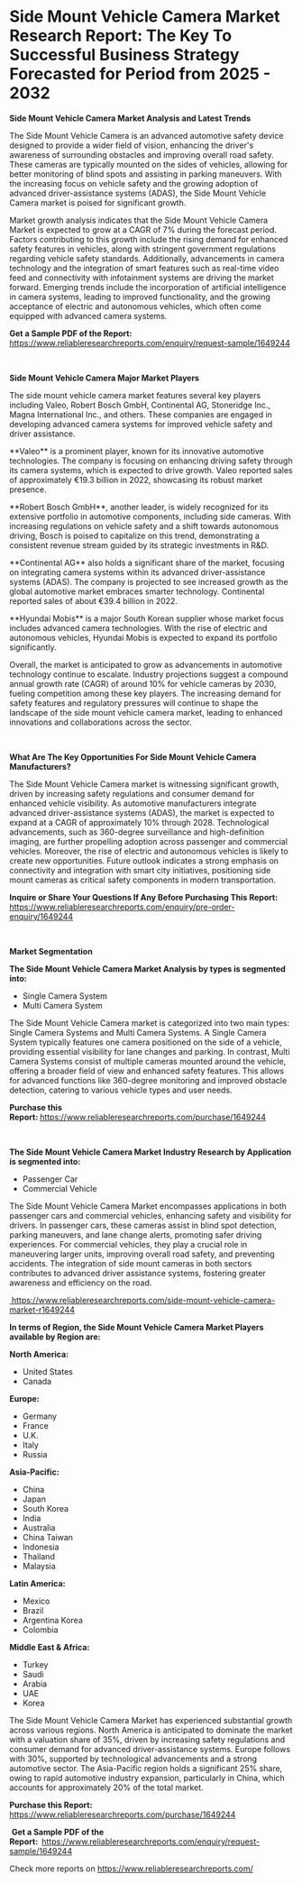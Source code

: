 <p><h1>Side Mount Vehicle Camera Market Research Report: The Key To Successful Business Strategy Forecasted for Period from 2025 - 2032</h1></p><p><strong>Side Mount Vehicle Camera Market Analysis and Latest Trends</strong></p>
<p><p>The Side Mount Vehicle Camera is an advanced automotive safety device designed to provide a wider field of vision, enhancing the driver's awareness of surrounding obstacles and improving overall road safety. These cameras are typically mounted on the sides of vehicles, allowing for better monitoring of blind spots and assisting in parking maneuvers. With the increasing focus on vehicle safety and the growing adoption of advanced driver-assistance systems (ADAS), the Side Mount Vehicle Camera market is poised for significant growth.</p><p>Market growth analysis indicates that the Side Mount Vehicle Camera Market is expected to grow at a CAGR of 7% during the forecast period. Factors contributing to this growth include the rising demand for enhanced safety features in vehicles, along with stringent government regulations regarding vehicle safety standards. Additionally, advancements in camera technology and the integration of smart features such as real-time video feed and connectivity with infotainment systems are driving the market forward. Emerging trends include the incorporation of artificial intelligence in camera systems, leading to improved functionality, and the growing acceptance of electric and autonomous vehicles, which often come equipped with advanced camera systems.</p></p>
<p><strong>Get a Sample PDF of the Report:&nbsp;</strong> <a href="https://www.reliableresearchreports.com/enquiry/request-sample/1649244?utm_campaign=3359&utm_medium=2&utm_source=Github&utm_content=ia&utm_term=26032025&utm_id=side-mount-vehicle-camera">https://www.reliableresearchreports.com/enquiry/request-sample/1649244</a></p>
<p>&nbsp;</p>
<p><strong>Side Mount Vehicle Camera Major Market Players</strong></p>
<p><p>The side mount vehicle camera market features several key players including Valeo, Robert Bosch GmbH, Continental AG, Stoneridge Inc., Magna International Inc., and others. These companies are engaged in developing advanced camera systems for improved vehicle safety and driver assistance.</p><p>**Valeo** is a prominent player, known for its innovative automotive technologies. The company is focusing on enhancing driving safety through its camera systems, which is expected to drive growth. Valeo reported sales of approximately €19.3 billion in 2022, showcasing its robust market presence.</p><p>**Robert Bosch GmbH**, another leader, is widely recognized for its extensive portfolio in automotive components, including side cameras. With increasing regulations on vehicle safety and a shift towards autonomous driving, Bosch is poised to capitalize on this trend, demonstrating a consistent revenue stream guided by its strategic investments in R&D.</p><p>**Continental AG** also holds a significant share of the market, focusing on integrating camera systems within its advanced driver-assistance systems (ADAS). The company is projected to see increased growth as the global automotive market embraces smarter technology. Continental reported sales of about €39.4 billion in 2022.</p><p>**Hyundai Mobis** is a major South Korean supplier whose market focus includes advanced camera technologies. With the rise of electric and autonomous vehicles, Hyundai Mobis is expected to expand its portfolio significantly.</p><p>Overall, the market is anticipated to grow as advancements in automotive technology continue to escalate. Industry projections suggest a compound annual growth rate (CAGR) of around 10% for vehicle cameras by 2030, fueling competition among these key players. The increasing demand for safety features and regulatory pressures will continue to shape the landscape of the side mount vehicle camera market, leading to enhanced innovations and collaborations across the sector.</p></p>
<p>&nbsp;</p>
<p><strong>What Are The Key Opportunities For Side Mount Vehicle Camera Manufacturers?</strong></p>
<p><p>The Side Mount Vehicle Camera market is witnessing significant growth, driven by increasing safety regulations and consumer demand for enhanced vehicle visibility. As automotive manufacturers integrate advanced driver-assistance systems (ADAS), the market is expected to expand at a CAGR of approximately 10% through 2028. Technological advancements, such as 360-degree surveillance and high-definition imaging, are further propelling adoption across passenger and commercial vehicles. Moreover, the rise of electric and autonomous vehicles is likely to create new opportunities. Future outlook indicates a strong emphasis on connectivity and integration with smart city initiatives, positioning side mount cameras as critical safety components in modern transportation.</p></p>
<p><strong>Inquire or Share Your Questions If Any Before Purchasing This Report:</strong> <a href="https://www.reliableresearchreports.com/enquiry/pre-order-enquiry/1649244?utm_campaign=3359&utm_medium=2&utm_source=Github&utm_content=ia&utm_term=26032025&utm_id=side-mount-vehicle-camera">https://www.reliableresearchreports.com/enquiry/pre-order-enquiry/1649244</a></p>
<p>&nbsp;</p>
<p><strong>Market Segmentation</strong></p>
<p><strong>The Side Mount Vehicle Camera Market Analysis by types is segmented into:</strong></p>
<p><ul><li>Single Camera System</li><li>Multi Camera System</li></ul></p>
<p><p>The Side Mount Vehicle Camera market is categorized into two main types: Single Camera Systems and Multi Camera Systems. A Single Camera System typically features one camera positioned on the side of a vehicle, providing essential visibility for lane changes and parking. In contrast, Multi Camera Systems consist of multiple cameras mounted around the vehicle, offering a broader field of view and enhanced safety features. This allows for advanced functions like 360-degree monitoring and improved obstacle detection, catering to various vehicle types and user needs.</p></p>
<p><strong>Purchase this Report:&nbsp;</strong><a href="https://www.reliableresearchreports.com/purchase/1649244?utm_campaign=3359&utm_medium=2&utm_source=Github&utm_content=ia&utm_term=26032025&utm_id=side-mount-vehicle-camera">https://www.reliableresearchreports.com/purchase/1649244</a></p>
<p>&nbsp;</p>
<p><strong>The Side Mount Vehicle Camera Market Industry Research by Application is segmented into:</strong></p>
<p><ul><li>Passenger Car</li><li>Commercial Vehicle</li></ul></p>
<p><p>The Side Mount Vehicle Camera Market encompasses applications in both passenger cars and commercial vehicles, enhancing safety and visibility for drivers. In passenger cars, these cameras assist in blind spot detection, parking maneuvers, and lane change alerts, promoting safer driving experiences. For commercial vehicles, they play a crucial role in maneuvering larger units, improving overall road safety, and preventing accidents. The integration of side mount cameras in both sectors contributes to advanced driver assistance systems, fostering greater awareness and efficiency on the road.</p></p>
<p><a href="https://www.reliableresearchreports.com/side-mount-vehicle-camera-market-r1649244?utm_campaign=3359&utm_medium=2&utm_source=Github&utm_content=ia&utm_term=26032025&utm_id=side-mount-vehicle-camera">&nbsp;https://www.reliableresearchreports.com/side-mount-vehicle-camera-market-r1649244</a></p>
<p><strong>In terms of Region, the Side Mount Vehicle Camera Market Players available by Region are:</strong></p>
<p>
    <p> <strong> North America: </strong>
        <ul>
            <li>United States</li>
            <li>Canada</li>
        </ul>
        </p> 
    <p> <strong> Europe: </strong>
        <ul>
            <li>Germany</li>
            <li>France</li>
            <li>U.K.</li>
            <li>Italy</li>
            <li>Russia</li>
        </ul>
        </p> 
    <p> <strong> Asia-Pacific: </strong>
        <ul>
            <li>China</li>
            <li>Japan</li>
            <li>South Korea</li>
            <li>India</li>
            <li>Australia</li>
            <li>China Taiwan</li>
            <li>Indonesia</li>
            <li>Thailand</li>
            <li>Malaysia</li>
        </ul>
        </p> 
    <p> <strong> Latin America: </strong>
        <ul>
            <li>Mexico</li>
            <li>Brazil</li>
            <li>Argentina Korea</li>
            <li>Colombia</li>
        </ul>
        </p> 
    <p> <strong> Middle East & Africa: </strong>
        <ul>
            <li>Turkey</li>
            <li>Saudi</li>
            <li>Arabia</li>
            <li>UAE</li>
            <li>Korea</li>
        </ul>
    </p>
    </p>
<p><p>The Side Mount Vehicle Camera Market has experienced substantial growth across various regions. North America is anticipated to dominate the market with a valuation share of 35%, driven by increasing safety regulations and consumer demand for advanced driver-assistance systems. Europe follows with 30%, supported by technological advancements and a strong automotive sector. The Asia-Pacific region holds a significant 25% share, owing to rapid automotive industry expansion, particularly in China, which accounts for approximately 20% of the total market.</p></p>
<p><strong>Purchase this Report: </strong><a href="https://www.reliableresearchreports.com/purchase/1649244?utm_campaign=3359&utm_medium=2&utm_source=Github&utm_content=ia&utm_term=26032025&utm_id=side-mount-vehicle-camera">https://www.reliableresearchreports.com/purchase/1649244</a></p>
<p>&nbsp;<strong>Get a Sample PDF of the Report:&nbsp;&nbsp;</strong><a href="https://www.reliableresearchreports.com/enquiry/request-sample/1649244?utm_campaign=3359&utm_medium=2&utm_source=Github&utm_content=ia&utm_term=26032025&utm_id=side-mount-vehicle-camera">https://www.reliableresearchreports.com/enquiry/request-sample/1649244</a></p>
<p><strong></strong></p>
<p>Check more reports on <a href="https://www.reliableresearchreports.com/?utm_campaign=3359&utm_medium=2&utm_source=Github&utm_content=ia&utm_term=26032025&utm_id=side-mount-vehicle-camera">https://www.reliableresearchreports.com/</a></p>